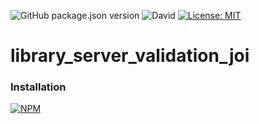 ![GitHub package.json version](https://img.shields.io/github/package-json/v/thzero/library_server_validation_joi)
![David](https://img.shields.io/david/thzero/library_server_validation_joi)
[![License: MIT](https://img.shields.io/badge/License-MIT-yellow.svg)](https://opensource.org/licenses/MIT)

# library_server_validation_joi

### Installation

[![NPM](https://nodei.co/npm/@thzero/library_server_validation_joi.png?compact=true)](https://npmjs.org/package/@thzero/library_server_validation_joi)
